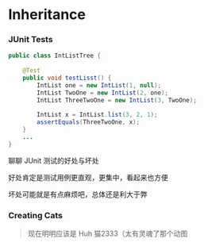 # Inheritance

### JUnit Tests

```java
public class IntListTree {
    
    @Test
    public void testLisst() {
        IntList one = new IntList(1, null);
        IntList TwoOne = new IntList(2, one);
        IntList ThreeTwoOne = new IntList(3, TwoOne);
        
        IntList x = IntList.list(3, 2, 1);
        assertEquals(ThreeTwoOne, x);
    }
    ...
}
```

聊聊 JUnit 测试的好处与坏处

好处肯定是测试用例更直观，更集中，看起来也方便

坏处可能就是有点麻烦吧，总体还是利大于弊



### Creating Cats

> 现在明明应该是 Huh 猫2333（太有灵魂了那个动图

```

```

